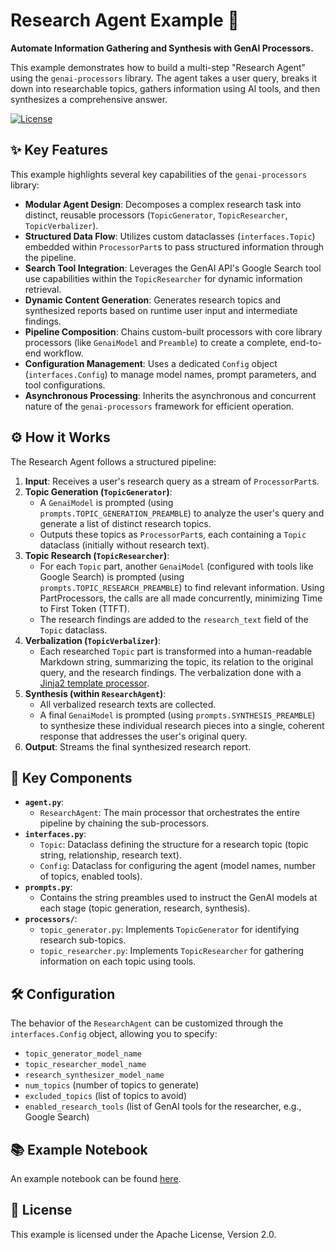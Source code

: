 # Research Agent Example 🧠

**Automate Information Gathering and Synthesis with GenAI Processors.**

This example demonstrates how to build a multi-step "Research Agent" using the
`genai-processors` library. The agent takes a user query, breaks it down into
researchable topics, gathers information using AI tools, and then synthesizes a
comprehensive answer.

[![License](https://img.shields.io/badge/License-Apache_2.0-blue.svg)](../../LICENSE)

## ✨ Key Features

This example highlights several key capabilities of the `genai-processors`
library:

*   **Modular Agent Design**: Decomposes a complex research task into distinct,
    reusable processors (`TopicGenerator`, `TopicResearcher`,
    `TopicVerbalizer`).
*   **Structured Data Flow**: Utilizes custom dataclasses (`interfaces.Topic`)
    embedded within `ProcessorPart`s to pass structured information through the
    pipeline.
*   **Search Tool Integration**: Leverages the GenAI API's Google Search tool
    use capabilities within the `TopicResearcher` for dynamic information
    retrieval.
*   **Dynamic Content Generation**: Generates research topics and synthesized
    reports based on runtime user input and intermediate findings.
*   **Pipeline Composition**: Chains custom-built processors with core library
    processors (like `GenaiModel` and `Preamble`) to create a complete,
    end-to-end workflow.
*   **Configuration Management**: Uses a dedicated `Config` object
    (`interfaces.Config`) to manage model names, prompt parameters, and tool
    configurations.
*   **Asynchronous Processing**: Inherits the asynchronous and concurrent nature
    of the `genai-processors` framework for efficient operation.

## ⚙️ How it Works

The Research Agent follows a structured pipeline:

1.  **Input**: Receives a user's research query as a stream of `ProcessorPart`s.
2.  **Topic Generation (`TopicGenerator`)**:
    *   A `GenaiModel` is prompted (using `prompts.TOPIC_GENERATION_PREAMBLE`)
        to analyze the user's query and generate a list of distinct research
        topics.
    *   Outputs these topics as `ProcessorPart`s, each containing a `Topic`
        dataclass (initially without research text).
3.  **Topic Research (`TopicResearcher`)**:
    *   For each `Topic` part, another `GenaiModel` (configured with tools like
        Google Search) is prompted (using `prompts.TOPIC_RESEARCH_PREAMBLE`) to
        find relevant information. Using PartProcessors, the calls are all made
        concurrently, minimizing Time to First Token (TTFT).
    *   The research findings are added to the `research_text` field of the
        `Topic` dataclass.
4.  **Verbalization (`TopicVerbalizer`)**:
    *   Each researched `Topic` part is transformed into a human-readable
        Markdown string, summarizing the topic, its relation to the original
        query, and the research findings. The verbalization done with a
        [Jinja2 template processor](https://github/google-gemini/genai-processors/blob/main/core/jinja_template.py).
5.  **Synthesis (within `ResearchAgent`)**:
    *   All verbalized research texts are collected.
    *   A final `GenaiModel` is prompted (using `prompts.SYNTHESIS_PREAMBLE`) to
        synthesize these individual research pieces into a single, coherent
        response that addresses the user's original query.
6.  **Output**: Streams the final synthesized research report.

## 🧩 Key Components

*   **`agent.py`**:
    *   `ResearchAgent`: The main processor that orchestrates the entire
        pipeline by chaining the sub-processors.
*   **`interfaces.py`**:
    *   `Topic`: Dataclass defining the structure for a research topic (topic
        string, relationship, research text).
    *   `Config`: Dataclass for configuring the agent (model names, number of
        topics, enabled tools).
*   **`prompts.py`**:
    *   Contains the string preambles used to instruct the GenAI models at each
        stage (topic generation, research, synthesis).
*   **`processors/`**:
    *   `topic_generator.py`: Implements `TopicGenerator` for identifying
        research sub-topics.
    *   `topic_researcher.py`: Implements `TopicResearcher` for gathering
        information on each topic using tools.

## 🛠️ Configuration

The behavior of the `ResearchAgent` can be customized through the
`interfaces.Config` object, allowing you to specify:

*   `topic_generator_model_name`
*   `topic_researcher_model_name`
*   `research_synthesizer_model_name`
*   `num_topics` (number of topics to generate)
*   `excluded_topics` (list of topics to avoid)
*   `enabled_research_tools` (list of GenAI tools for the researcher, e.g.,
    Google Search)

## 📚 Example Notebook

An example notebook can be found
[here](https://colab.research.google.com/github/google-gemini/genai-processors/blob/main/notebooks/research_example.ipynb).

## 📜 License

This example is licensed under the Apache License, Version 2.0.

